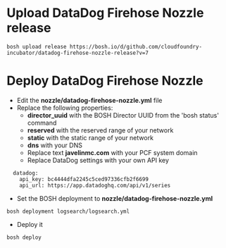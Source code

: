 # Upload DataDog Firehose Nozzle release
```
bosh upload release https://bosh.io/d/github.com/cloudfoundry-incubator/datadog-firehose-nozzle-release?v=7
```
    
# Deploy DataDog Firehose Nozzle
* Edit the **nozzle/datadog-firehose-nozzle.yml** file
* Replace the following properties:
  * **director_uuid** with the BOSH Director UUID from the 'bosh status' command 
  * **reserved** with the reserved range of your network
  * **static** with the static range of your network
  * **dns** with your DNS
  * Replace text **javelinmc.com** with your PCF system domain
  * Replace DataDog settings with your own API key
```
  datadog:
    api_key: bc4444dfa2245c5ced97336cfb2f6699
    api_url: https://app.datadoghq.com/api/v1/series  
```
* Set the BOSH deployment to **nozzle/datadog-firehose-nozzle.yml**
```
bosh deployment logsearch/logsearch.yml
```
* Deploy it
```
bosh deploy 
```
